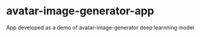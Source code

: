 # avatar-image-generator-app
App developed as a demo of avatar-image-generator deep learnning model
